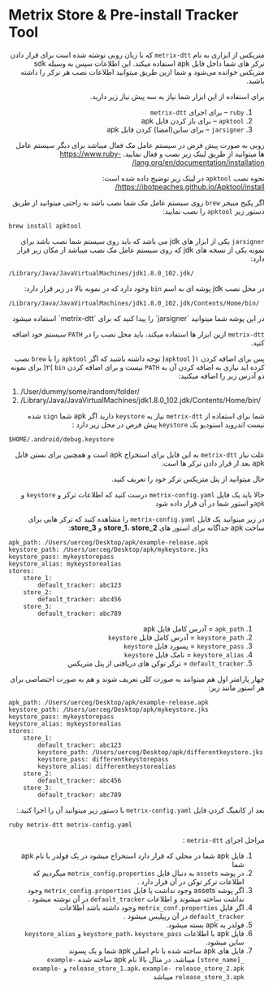 
# Metrix Store & Pre-install Tracker Tool

<div dir="rtl">

متریکس از ابزاری به نام `metrix-dtt` که با زبان روبی نوشته شده است برای قرار دادن ترکر های شما داخل فایل apk استفاده میکند. این اطلاعات سپس به وسیله sdk متریکس خوانده می‌شود و شما ازین طریق میتوانید اطلاعات نصب هر ترکر را داشته باشید.

برای استفاده از این ابزار شما نیاز به سه پیش نیاز زیر دارید.
1. `ruby` – برای اجرای `metrix-dtt`
2. `apktool` – برای باز کردن فایل apk
3. `jarsigner` – برای ساین(امضا) کردن فایل apk

روبی به صورت پیش فرض در سیستم عامل  مک فعال میباشد برای دیگر سیستم عامل ها میتوانید از طریق لینک زیر نصب و فعال نمایید.
 https://www.ruby-lang.org/en/documentation/installation/

نحوه نصب `apktool` در لینک زیر توضیح داده شده است:
 https://ibotpeaches.github.io/Apktool/install/

اگر پکیج منیجر `brew` روی سیستم عامل مک شما نصب باشد به راحتی میتوانید از طریق دستور زیر `apktool` را نصب نمایید:
<div dir="ltr">

    brew install apktool
</div>

`jarsigner` یکی از ابزار های jdk می باشد که باید روی سیستم شما نصب باشد برای نمونه یکی از نسخه های jdk که روی سیستم عامل مک نصب میباشد از مکان زیر قرار دارد:
<div dir="ltr">

    /Library/Java/JavaVirtualMachines/jdk1.8.0_102.jdk/
</div>

در محل نصب jdk پوشه ای به اسم `bin` وجود دارد که در نمونه بالا در زیر قرار دارد:

<div dir="ltr">

    /Library/Java/JavaVirtualMachines/jdk1.8.0_102.jdk/Contents/Home/bin/
</div>
در این پوشه شما میتوانید `jarsigner` را پیدا کنید که برای `metrix-dtt`  استفاده میشود

`metrix-dtt` ازین ابزار ها استفاده میکند، باید محل نصب را در `PATH` سیستم خود اضافه کنید.

پس برای اضافه کردن `apktool` )۱( توجه داشته باشید که اگر `apktool` را با `brew` نصب کرده اید نیازی به اضافه کردن آن به `PATH` نیست و برای اضافه کردن `bin` )۲( برای نمونه دو آدرس زیر را اضافه میکنید:

<div dir="ltr">

1. /User/dummy/some/random/folder/
2. /Library/Java/JavaVirtualMachines/jdk1.8.0_102.jdk/Contents/Home/bin/
</div>

شما برای استفاده از `metrix-dtt` نیاز به  `keystore` دارید اگر apk شما `sign`   شده   نیست اندروید استودیو یک  `keystore` پیش فرض در محل زیر دارد  :

<div dir="ltr">

    $HOME/.android/debug.keystore
</div>

علت نیاز `metrix-dtt` به این فایل برای استخراج apk است و همچنین برای بستن فایل apk بعد از قرار دادن ترکر ها است.

حال میتوانید از پنل متریکس ترکر خود را تعریف کنید.

حالا باید یک فایل `metrix-config.yaml` درست کنید که اطلاعات ترکر و `keystore` و `apk`و استور شما در آن قرار داده شود

در زیر میتوانید یک فایل `metrix-config.yaml` را مشاهده کنید که ترکر هایی برای ساخت apk جداگانه برای استور های **store_1**، **store_2** و **store_3**:

<div dir="ltr">

    apk_path: /Users/uerceg/Desktop/apk/example-release.apk
    keystore_path: /Users/uerceg/Desktop/apk/mykeystore.jks
    keystore_pass: mykeystorepass
    keystore_alias: mykeystorealias
    stores:
        store_1:
            default_tracker: abc123
        store_2:
            default_tracker: abc456
        store_3:
            default_tracker: abc789
</div>


1. `apk_path` = آدرس کامل فایل apk
2. `keystore_path` = آدرس کامل فایل `keystore`
3. `keystore_pass` = پسورد فایل `keystore`
4. `keystore_alias` = نامک فایل `keystore`
5. `default_tracker` = ترکر توکن های دریافتی از پنل متریکس

چهار پارامتر اول هم میتوانند به صورت کلی تعریف شوند و هم به صورت اختصاصی برای هر استور مانند زیر:
<div dir="ltr">

    apk_path: /Users/uerceg/Desktop/apk/example-release.apk
    keystore_path: /Users/uerceg/Desktop/apk/mykeystore.jks
    keystore_pass: mykeystorepass
    keystore_alias: mykeystorealias
    stores:
        store_1:
            default_tracker: abc123
            keystore_path: /Users/uerceg/Desktop/apk/differentkeystore.jks
            keystore_pass: differentkeystorepass
            keystore_alias: differentkeystorealias
        store_2:
            default_tracker: abc456
        store_3:
            default_tracker: abc789
</div>

بعد از کانفیگ کردن فایل `metrix-config.yaml` با دستور زیر میتوانید آن را اجرا کنید.:

<div dir="ltr">

    ruby metrix-dtt metrix-config.yaml
</div>

مراحل اجرای `metrix-dtt`  :

1. فایل apk شما در محلی که قرار دارد استخراج میشود در یک فولدر با نام apk شما
2. در پوشه `assets` به دنبال فایل `metrix_config.properties` میگردیم که اطلاعات ترکر توکن در آن قرار دارد .
3. اگر پوشه assets وجود نداشت یا فایل `metrix_config.properties` وجود نداشت ساخته میشوند و اطلاعات `default_tracker` در آن نوشته میشود .
4. اگر فایل `metrix_conf.properties` وجود داشته باشد اطلاعات `default_tracker` در آن ریپلیس میشود .
5. فولدر به apk بسته میشود.
6. فایل apk با اطلاعات   `keystore_path`، `keystore_pass` و `keystore_alias` ساین میشود.
7. فایل های apk ساخته شده با نام اصلی apk شما و یک پسوند `_[store_name]` میباشد. در مثال بالا نام apk ساخته شده `example-release_store_1.apk`، `example- release_store_2.apk` و `example-release_store_3.apk` میباشد
</div>